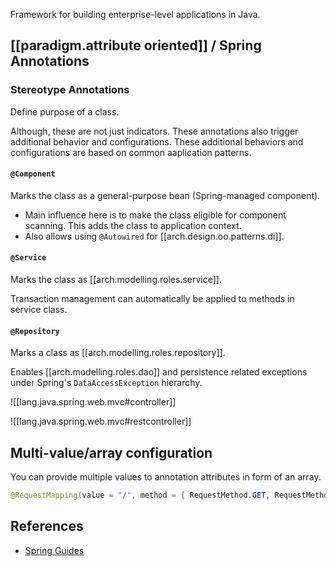 
Framework for building enterprise-level applications in Java. 



## [[paradigm.attribute oriented]] / Spring Annotations

### Stereotype Annotations

Define purpose of a class. 

Although, these are not just indicators. These annotations also trigger additional behavior and configurations. These additional behaviors and configurations are based on common aaplication patterns.

#### `@Component`

Marks the class as a general-purpose bean (Spring-managed component).

- Main influence here is to make the class eligible for component scanning. This adds the class to application context.
- Also allows using `@Autowired` for [[arch.design.oo.patterns.di]].


#### `@Service`

Marks the class as [[arch.modelling.roles.service]].

Transaction management can automatically be applied to methods in service class.

#### `@Repository`

Marks a class as [[arch.modelling.roles.repository]].


Enables [[arch.modelling.roles.dao]] and persistence related exceptions under Spring's `DataAccessException` hierarchy.


![[lang.java.spring.web.mvc#controller]]

![[lang.java.spring.web.mvc#restcontroller]]


## Multi-value/array configuration

You can provide multiple values to annotation attributes in form of an array.

```java
@RequestMapping(value = "/", method = { RequestMethod.GET, RequestMethod.POST })
```



## References

- [Spring Guides](https://spring.io/guides) 